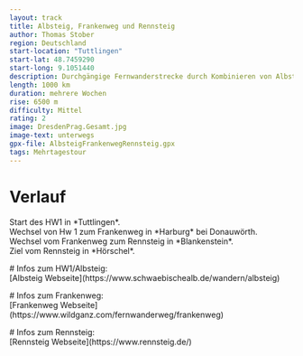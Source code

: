 ```yaml
---
layout: track
title: Albsteig, Frankenweg und Rennsteig
author: Thomas Stober
region: Deutschland
start-location: "Tuttlingen"
start-lat: 48.7459290
start-long: 9.1051440
description: Durchgängige Fernwanderstrecke durch Kombinieren von Albsteig (HW1), Frankenweg und Rennsteig im Thüringer Wald.
length: 1000 km
duration: mehrere Wochen
rise: 6500 m
difficulty: Mittel
rating: 2
image: DresdenPrag.Gesamt.jpg
image-text: unterwegs
gpx-file: AlbsteigFrankenwegRennsteig.gpx
tags: Mehrtagestour
---
```


# Verlauf
<p>
Start des HW1 in *Tuttlingen*.<br>
Wechsel von Hw 1 zum Frankenweg in *Harburg* bei Donauwörth.<br>
Wechsel vom Frankenweg zum Rennsteig in *Blankenstein*.<br>
Ziel vom Rennsteig in *Hörschel*.<br>
</p>

<p>
# Infos zum HW1/Albsteig:<br>
[Albsteig Webseite](https://www.schwaebischealb.de/wandern/albsteig)
</p>

<p>
# Infos zum Frankenweg:<br>
[Frankenweg Webseite](https://www.wildganz.com/fernwanderweg/frankenweg)
</p>

<p>
# Infos zum Rennsteig:<br>
[Rennsteig Webseite](https://www.rennsteig.de/)
</p>


